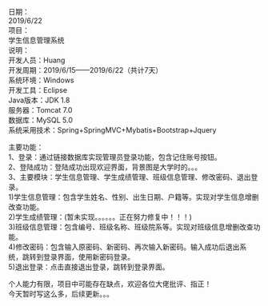 日期：  
2019/6/22  
项目：  
学生信息管理系统  
说明：  
开发人员：Huang  
开发周期：2019/6/15——2019/6/22（共计7天）  
系统环境：Windows  
开发工具：Eclipse  
Java版本：JDK 1.8  
服务器：Tomcat 7.0  
数据库：MySQL 5.0  
系统采用技术：Spring+SpringMVC+Mybatis+Bootstrap+Jquery  
  
主要功能：  
1、登录：通过链接数据库实现管理员登录功能，包含记住账号按钮。  
2、登陆成功：登陆成功出现欢迎界面，背景图是大学时的。。。  
3、主要模块：学生信息管理、学生成绩管理、班级信息管理、修改密码、退出登录。  
  1)学生信息管理：包含学生姓名、性别、出生日期、户籍等。实现对学生信息增删改查功能。  
  2)学生成绩管理：(暂未实现。。。。。。正在努力修复中！！！)  
  3)班级信息管理：包含编号、班级名称、班级院系等。实现对班级信息增删改查功能。  
  4)修改密码：包含输入原密码、新密码、再次输入新密码。输入成功后退出系统，跳转到登录界面，使用新密码登录。  
  5)退出登录：点击直接退出登录，跳转到登录界面。  
  
个人能力有限，项目中可能存在缺点，欢迎各位大佬批评、指正！  
今天暂时写这么多，后续更新。。。  
